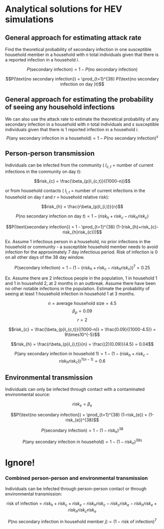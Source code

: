 # Analytical solutions for HEV simulations

## General approach for estimating attack rate
Find the theoretical probability of secondary infection in one susceptible household member in a household with $n$ total individuals given that there is a reported infection in a household $i$.  

$$P(\text{secondary infection}) = 1 - P(\text{no secondary infection})$$

$$P(\text{no secondary infection}) = \prod_{t=1}^{38} P(\text{no secondary infection on day }t)$$


## General approach for estimating the probability of seeing any household infections
We can also use the attack rate to estimate the theoretical probability of any secondary infection in a household with $n$ total individuals and $s$ susceptible individuals given that there is 1 reported infection in a household $i$.  
$$P(\text{any secondary infection in a household}) = 1-P(\text{no secondary infection})^{s}$$


## Person-person transmission
Individuals can be infected from the community ( $I_{c,t}$ = number of current infections in the community on day $t$):  

$$risk_{c} = \frac{\beta_{p}I_{c,t}}{(1000-n)}$$

or from household contacts ( $I_{i,t}$ = number of current infections in the household on day $t$ and $r$ = household relative risk):   

$$risk_{h} = \frac{r\beta_{p}I_{i,t}}{n}$$ 

$$P(\text{no secondary infection on day }t) = 1-(risk_{h}+risk_{c}-risk_{h}risk_{c})$$  

$$P(\text{secondary infection}) = 1 - \prod_{t=1}^{38} (1-(risk_{h}+risk_{c}-risk_{h}risk_{c}))$$   
  
  
Ex. Assume 1 infectious person in a household, no prior infections in the household or community - a susceptible household member needs to avoid infection for the approximately 7 day infectious period. Risk of infection is 0 on all other days of the 38 day window.  

$$P(\text{secondary infection}) = 1 - (1-(risk_{h}+risk_{c}-risk_{h}risk_{c}))^{7} = 0.25$$    

Ex. Assume there are 2 infectious people in the population, 1 in household 1 and 1 in household 2, at 2 months in an outbreak. Assume there have been no other notable infections in the population. Estimate the probability of seeing at least 1 household infection in household 1 at 3 months.

$$n = \text{average household size} = 4.5$$
$$\beta_{p} = 0.09$$
$$r = 2$$

$$risk_{c} = \frac{\beta_{p}I_{c,t}}{(1000-n)} = \frac{0.09}{(1000-4.5)} = 9\times10^{-5}$$

$$risk_{h} = \frac{r\beta_{p}I_{i,t}}{n} = \frac{(2)(0.09)}{4.5} = 0.04$$ 

$$P(\text{any secondary infection in household 1}) = 1 - (1-(risk_{h}+risk_{c}-risk_{h}risk_{c}))^{7(n-1)} = 0.6$$    


## Environmental transmission
Individuals can only be infected through contact with a contaminated environmental source:

$$risk_{e} = \beta_{e}$$  

$$P(\text{no secondary infection}) = \prod_{t=1}^{38} (1-risk_{e}) = (1-risk_{e})^{38}$$ 

$$P(\text{secondary infection}) = 1-(1-risk_{e})^{38}$$

$$P(\text{any secondary infection in household}) = 1 - (1-risk_{e})^{38s}$$   


# Ignore!
### Combined person-person and environmental transmission
Individuals can be infected through person-person contact or through environmental transmission:

$$\text{risk of infection} = risk_{h}+risk_{c}+risk_{e}-risk_{h}risk_{c}-risk_{c}risk_{e}-risk_{h}risk_{e}+risk_{h}risk_{c}risk_{e}$$

$$P(\text{no secondary infection in household member }j) = (1-\text{risk of infection})^{7}$$ 
